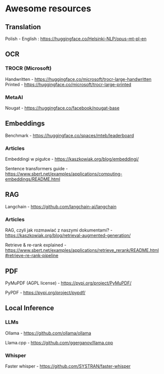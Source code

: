 # Awesome resources

## Translation

Polish - English : https://huggingface.co/Helsinki-NLP/opus-mt-pl-en

## OCR

### TROCR (Microsoft)
Handwritten - https://huggingface.co/microsoft/trocr-large-handwritten
Printed - https://huggingface.co/microsoft/trocr-large-printed

### MetaAI

Nougat - https://huggingface.co/facebook/nougat-base



## Embeddings

Benchmark - https://huggingface.co/spaces/mteb/leaderboard


### Articles

Embeddingi w pigułce - https://kaszkowiak.org/blog/embeddingi/ 


Sentence transformers guide - https://www.sbert.net/examples/applications/computing-embeddings/README.html

## RAG

Langchain - https://github.com/langchain-ai/langchain

### Articles
RAG, czyli jak rozmawiać z naszymi dokumentami? - https://kaszkowiak.org/blog/retrieval-augmented-generation/

Retrieve & re-rank explained - https://www.sbert.net/examples/applications/retrieve_rerank/README.html#retrieve-re-rank-pipeline

## PDF

PyMuPDF (AGPL license) - https://pypi.org/project/PyMuPDF/

PyPDF - https://pypi.org/project/pypdf/

## Local Inference

### LLMs
Ollama - https://github.com/ollama/ollama

Llama.cpp - https://github.com/ggerganov/llama.cpp

### Whisper

Faster whisper - https://github.com/SYSTRAN/faster-whisper